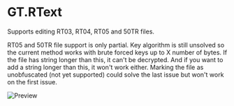 # GT.RText

Supports editing RT03, RT04, RT05 and 50TR files. 

RT05 and 50TR file support is only partial. Key algorithm is still unsolved so the current method works with brute forced keys up to X number of bytes. If the file has string longer than this, it can't be decrypted. And if you want to add a string longer than this, it won't work either. Marking the file as unobfuscated (not yet supported) could solve the last issue but won't work on the first issue.

![Preview](https://repository-images.githubusercontent.com/284490993/b578fa00-d4f2-11ea-93f0-e4cbfbbdfadd)
